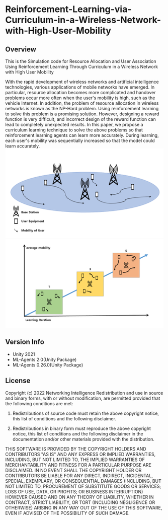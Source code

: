 # Reinforcement-Learning-via-Curriculum-in-a-Wireless-Network-with-High-User-Mobility

## Overview
This is the Simulation code for Resource Allocation and User Association Using Reinforcement Learning Through Curriculum in a Wireless Network with High User Mobility

With the rapid development of wireless networks and artificial intelligence technologies, various applications of mobile networks have emerged. In particular, resource allocation becomes more complicated and handover problems occur more often when the user's mobility is high, such as the vehicle Internet. In addition, the problem of resource allocation in wireless networks is known as the NP-Hard problem. Using reinforcement learning to solve this problem is a promising solution. However, designing a reward function is very difficult, and incorrect design of the reward function can lead to completely unexpected results. In this paper, we propose a curriculum learning technique to solve the above problems so that reinforcement learning agents can learn more accurately. During learning, each user's mobility was sequentially increased so that the model could learn accurately.
![image info](./systemmodel.png)
![image info](./curr.png)

## Version Info
- Unity 2021
- ML-Agents 2.0(Unity Package)
- ML-Agents 0.26.0(Unity Package)

## License
Copyright (c) 2022 Networking Intelligence
Redistribution and use in source and binary forms, with or without modification, are permitted provided that the following conditions are met:

1. Redistributions of source code must retain the above copyright notice, this list of conditions and the following disclaimer.

2. Redistributions in binary form must reproduce the above copyright notice, this list of conditions and the following disclaimer in the documentation and/or other materials provided with the distribution.

THIS SOFTWARE IS PROVIDED BY THE COPYRIGHT HOLDERS AND CONTRIBUTORS "AS IS" AND ANY EXPRESS OR IMPLIED WARRANTIES, INCLUDING, BUT NOT LIMITED TO, THE IMPLIED WARRANTIES OF MERCHANTABILITY AND FITNESS FOR A PARTICULAR PURPOSE ARE DISCLAIMED. IN NO EVENT SHALL THE COPYRIGHT HOLDER OR CONTRIBUTORS BE LIABLE FOR ANY DIRECT, INDIRECT, INCIDENTAL, SPECIAL, EXEMPLARY, OR CONSEQUENTIAL DAMAGES (INCLUDING, BUT NOT LIMITED TO, PROCUREMENT OF SUBSTITUTE GOODS OR SERVICES; LOSS OF USE, DATA, OR PROFITS; OR BUSINESS INTERRUPTION) HOWEVER CAUSED AND ON ANY THEORY OF LIABILITY, WHETHER IN CONTRACT, STRICT LIABILITY, OR TORT (INCLUDING NEGLIGENCE OR OTHERWISE) ARISING IN ANY WAY OUT OF THE USE OF THIS SOFTWARE, EVEN IF ADVISED OF THE POSSIBILITY OF SUCH DAMAGE.
